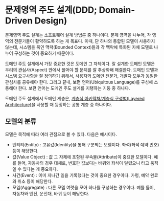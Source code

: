 # 문제영역 주도 설계(DDD; Domain-Driven Design)

문제영역 주도 설계는 소프트웨어 설계 방법론 중 하나이다.
문제 영역을 나누어, 각 영역의 전문가들이 활약하도록 하는 게 목표다.
이때, 단 하나의 통합된 모델이 사용하지 않는데,
시스템을 묶인 맥락(Bounded Context)들과 각 맥락에 특화된 자체 모델로 나누어 구성하는 것이 중요하기 때문이다.

도메인 주도 설계에서 가장 중요한 것은 도메인 그 자체이다.
잘 설계한 도메인 모델은 우리의 관심사(Aspect) 안에서 풀어야 할 문제를 잘 추상화해 해결한다.
도메인 모델과 시스템 요구사항을 잘 정의하기 위해서, 사용자와 도메인 전문가, 개발자 모두가 동일한 관심사를 공유해야 한다.
그리고 끝내, 보편 언어(Ubiquitous Language)를 구성해 소통해야 한다.
보편 언어는 도메인 주도 설계를 지탱하는 기둥 중 하나다.

도메인 주도 설계에서 도메인 계층은, [계층식 아키텍처/계층식 구성법(Layered Architecture)](../development/methodology/Layered-Architecture.md)을 사용할 때 등장하는 공통 계층 중 하나이다.

## 모델의 분류

모델은 목적에 따라 여러 관점으로 볼 수 있다. 다음은 예시이다.

- 엔티티(Entity) : 고유값(Identity)을 통해 구분되는 모델이다. 좌석(좌석 예약 번호) 등이 해당한다.
- 값(Value Object) : 값 그 자체에 포함된 부속물(Attribute)이 중요한 모델이다. 예를 들어, 자동차의 경우 대체로, 번호판 값보다는 바퀴와 좌석이 달렸으니 타고 움직일 수 있다는 게 중요하다.
- 사건(Event) : 이미 지나간 일을 기록했다는 것이 중요한 경우이다. 가령, 예약 완료와 취소 등이 해당한다.
- 모임(Aggregate) : 다른 모델 여럿을 모아 하나를 구성하는 경우이다. 예를 들어, 자동차와 엔진, 운전대, 바퀴 등이 해당한다.
